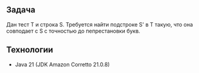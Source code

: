 ## Задача

Дан тест T и строка S. Требуется найти подстроке S' в T такую, что она совподает с S с точностью до пепрестановки букв.

## Технологии
* Java 21 (JDK Amazon Corretto 21.0.8)